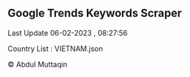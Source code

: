 

## Google Trends Keywords Scraper 
 
Last Update 06-02-2023 , 08:27:56

Country List :
VIETNAM.json



© Abdul Muttaqin 
